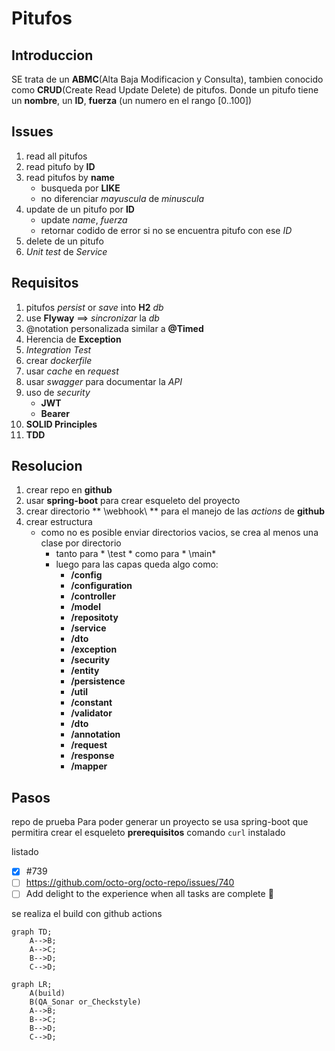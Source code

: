 # Pitufos
## Introduccion
SE trata de un **ABMC**(Alta Baja Modificacion y Consulta), tambien conocido como **CRUD**(Create Read Update Delete) de pitufos.
Donde un pitufo tiene un **nombre**, un **ID**, **fuerza** (un numero en el rango [0..100])
## Issues
1. read all pitufos
2. read pitufo by **ID**
3. read pitufos by **name**
	- busqueda por **LIKE**
	- no diferenciar *mayuscula* de *minuscula*
4. update de un pitufo por **ID**
	- update *name*, *fuerza*
	- retornar codido de error si no se encuentra pitufo con ese *ID*
5. delete de un pitufo
6. *Unit test* de *Service*

## Requisitos

1. pitufos *persist* or *save* into **H2** *db*
2. use **Flyway** ==> *sincronizar* la *db*
3. @notation personalizada similar a **@Timed**
4. Herencia de **Exception**
5. *Integration Test*
6. crear *dockerfile*
7. usar *cache* en *request*
8. usar *swagger* para documentar la *API*
9. uso de *security*
	- **JWT**
	- **Bearer**
10. **SOLID Principles**
11. **TDD**

## Resolucion

1. crear repo en **github**
2. usar **spring-boot** para crear esqueleto del proyecto
3. crear directorio ** \webhook\ ** para el manejo de las *actions* de **github**
4. crear estructura
	- como no es posible enviar directorios vacios, se crea al menos una clase por directorio
		- tanto para * \test * como para * \main*
		- luego para las capas queda algo como:
			- **/config**
			- **/configuration**
			- **/controller**
			- **/model**
			- **/repositoty**
			- **/service**
			- **/dto**
			- **/exception**
			- **/security**
			- **/entity**
			- **/persistence**
			- **/util**
			- **/constant**
			- **/validator**
			- **/dto**
			- **/annotation**
			- **/request**
			- **/response**
			- **/mapper**
			
			
## Pasos
repo de prueba
Para poder generar un proyecto se usa spring-boot que permitira crear el esqueleto
**prerequisitos**
comando `curl` instalado

listado
- [x] #739
- [ ] https://github.com/octo-org/octo-repo/issues/740
- [ ] Add delight to the experience when all tasks are complete :tada:

se realiza el build con github actions

```mermaid
graph TD;
    A-->B;
    A-->C;
    B-->D;
    C-->D;
```

```mermaid
graph LR;
    A(build)
    B(QA_Sonar or_Checkstyle)
    A-->B;
    B-->C;
    B-->D;
    C-->D;
```
